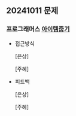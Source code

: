 ## 20241011 문제

### 프로그래머스 [아이템줍기](https://school.programmers.co.kr/learn/courses/30/lessons/87694)

- 접근방식

  [은상]


  [주혜]
  
- 피드백

  [은상]

 
  [주혜]
